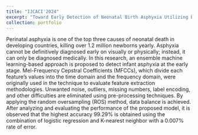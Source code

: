 ```yaml
---
title: "IJCACI'2024"
excerpt: "Toward Early Detection of Neonatal Birth Asphyxia Utilizing Ensemble Machine Learning Approach 1<br/><img src='/images/birth500x300.png'>"
collection: portfolio
---
```


Perinatal asphyxia is one of the top three causes of neonatal death in developing countries, killing over 1.2 million newborns yearly. Asphyxia cannot be definitively diagnosed early on visually or physically; instead, it can only be diagnosed medically. In this research, an ensemble machine learning-based approach is proposed to detect infant asphyxia at the early stage. Mel-Frequency Cepstral Coefficients (MFCCs), which divide each feature’s values into the time domain and the frequency domain, were originally used in the technique to evaluate feature extraction methodologies. Unwanted noise, outliers, missing numbers, label encoding, and other difficulties are eliminated using pre-processing techniques. By applying the random oversampling (ROS) method, data balance is achieved. After analyzing and evaluating the performance of the proposed model, it is observed that the highest accuracy 99.29% is obtained using the combination of logistic regression and K-nearest neighbor with a 0.007% rate of error.  
